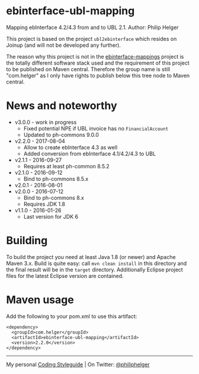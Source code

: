 # ebinterface-ubl-mapping
Mapping ebInterface 4.2/4.3 from and to UBL 2.1.
Author: Philip Helger

This project is based on the project `ubl2ebinterface` which resides on Joinup (and will not be developed any further).

The reason why this project is not in the [ebinterface-mappings](https://github.com/austriapro/ebinterface-mappings) project is the totally different software stack used and the requirement of this project to be published on Maven central. Therefore the group name is still "com.helger" as I only have rights to publish below this tree node to Maven central.

# News and noteworthy

  * v3.0.0 - work in progress
    * Fixed potential NPE if UBL invoice has no `FinancialAccount`
    * Updated to ph-commons 9.0.0 
  * v2.2.0 - 2017-08-04
    * Allow to create ebInterface 4.3 as well
    * Added conversion from ebInterface 4.1/4.2/4.3 to UBL
  * v2.1.1 - 2016-09-27
    * Requires at least ph-common 8.5.2
  * v2.1.0 - 2016-09-12
    * Bind to ph-commons 8.5.x
  * v2.0.1 - 2016-08-01  
  * v2.0.0 - 2016-07-12
    * Bind to ph-commons 8.x
    * Requires JDK 1.8
  * v1.1.0 - 2016-01-26
    * Last version for JDK 6    

# Building
To build the project you need at least Java 1.8 (or newer) and Apache Maven 3.x. Build is quite easy: call `mvn clean install` in this directory and the final result will be in the `target` directory.
Additionally Eclipse project files for the latest Eclipse version are contained.

# Maven usage
Add the following to your pom.xml to use this artifact:
```
<dependency>
  <groupId>com.helger</groupId>
  <artifactId>ebinterface-ubl-mapping</artifactId>
  <version>2.2.0</version>
</dependency>
```

---

My personal [Coding Styleguide](https://github.com/phax/meta/blob/master/CodeingStyleguide.md) |
On Twitter: <a href="https://twitter.com/philiphelger">@philiphelger</a>
